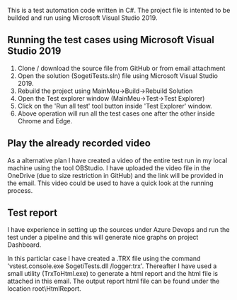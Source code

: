 This is a test automation code written in C#.
The project file is intented to be builded and run using Microsoft Visual Studio 2019.

Running the test cases using Microsoft Visual Studio 2019
------------------------------------------------------------------------------------------------
1) Clone / download the source file from GitHub or from email attachment
2) Open the solution (SogetiTests.sln) file using Microsoft Visual Studio 2019.
2) Rebuild the project using MainMeu->Build->Rebuild Solution
3) Open the Test explorer window (MainMeu->Test->Test Explorer)
4) Click on the 'Run all test' tool button inside 'Test Explorer' window.
5) Above operation will run all the test cases one after the other inside Chrome and Edge.


Play the already recorded video
--------------------------------
As a alternative plan I have created a video of the entire test run in my local machine using the tool OBStudio.
I have uploaded the video file in the OneDrive (due to size restriction in GitHub) and the link will be provided in the email.
This video could be used to have a quick look at the running process.

Test report
--------------------------------
I have experience in setting up the sources under Azure Devops and run the test under a pipeline and this will generate nice graphs on project Dashboard.

In this particlar case I have created a .TRX file using the command 'vstest.console.exe SogetiTests.dll /logger:trx'.
Thereafter I have used a small utility (TrxToHtml.exe) to generate a html report and the html file is attached in this email.
The output report html file can be found under the location root\HtmlReport.
